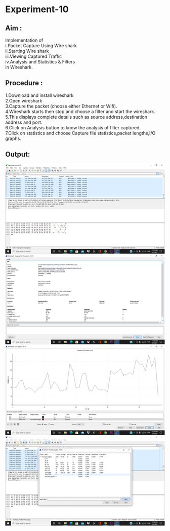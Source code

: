 # Experiment-10
## Aim :
Implementation of  
i.Packet Capture Using Wire shark  
ii.Starting Wire shark  
iii.Viewing Captured Traffic  
iv.Analysis and Statistics & Filters  
in Wireshark.

## Procedure :
1.Download and install wireshark  
2.Open wireshark  
3.Capture the packet (choose either Ethernet or Wifi).  
4.Wireshark starts then stop and choose a filter and start the wireshark.  
5.This displays complete details such as source address,destination address and port.  
6.Click on Analysis button to know the analysis of filter captured.  
7.Click on statistics and choose Capture file statistics,packet lengths,I/O graphs.  

## Output:
![Output](CapturedTraffic.png)
![Output](FileProperties.png)
![Output](IOGraphs.png)
![Output](PacketLengths.png)
